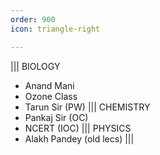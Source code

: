 ```yaml
---
order: 900
icon: triangle-right

---
```






||| BIOLOGY
- Anand Mani
- Ozone Class
- Tarun Sir (PW)
||| CHEMISTRY
- Pankaj Sir (OC)
- NCERT (IOC)
||| PHYSICS
- Alakh Pandey (old lecs)
|||
